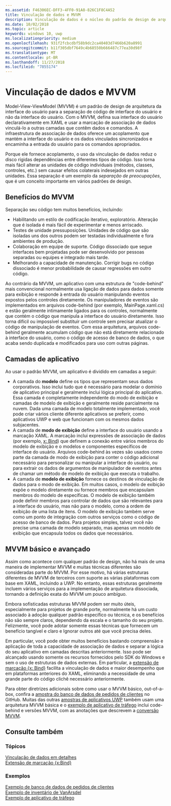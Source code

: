 ```yaml
---
ms.assetid: F46306EC-DFF3-4FF0-91A8-826C1F8C4A52
title: Vinculação de dados e MVVM
description: Vinculação de dados é o núcleo do padrão de design de arquitetura Model-View-ViewModel (MVVM) da interface do usuário e permite que acoplamento entre o código de interface do usuário e não da interface do usuário.
ms.date: 10/02/2018
ms.topic: article
keywords: windows 10, uwp
ms.localizationpriority: medium
ms.openlocfilehash: 931f2fcbcdbf58b9dc2ca40403d7466b620a8991
ms.sourcegitcommit: b11f305dbf7649c4b68550b666487c77ea30d98f
ms.translationtype: MT
ms.contentlocale: pt-BR
ms.lasthandoff: 11/27/2018
ms.locfileid: "7855174"
---
```

# <a name="data-binding-and-mvvm"></a>Vinculação de dados e MVVM

Model-View-ViewModel (MVVM) é um padrão de design de arquitetura da interface do usuário para a separação de código de interface do usuário e não da interface do usuário. Com o MVVM, defina sua interface do usuário declarativamente em XAML e usar a marcação de associação de dados vinculá-lo a outras camadas que contêm dados e comandos. A infraestrutura de associação de dados oferece um acoplamento que mantém a interface do usuário e os dados vinculados sincronizados e encaminha a entrada do usuário para os comandos apropriados. 

Porque ele fornece acoplamento, o uso da vinculação de dados reduz o disco rígidas dependências entre diferentes tipos de código. Isso torna mais fácil alterar as unidades de código individuais (métodos, classes, controles, etc.) sem causar efeitos colaterais indesejados em outras unidades. Essa separação é um exemplo da *separação de preocupações*, que é um conceito importante em vários padrões de design. 

## <a name="benefits-of-mvvm"></a>Benefícios do MVVM

Separação seu código tem muitos benefícios, incluindo:

* Habilitando um estilo de codificação iterativo, exploratório. Alteração que é isolada é mais fácil de experimentar e menos arriscado.
* Testes de unidade pressuposições. Unidades de código que são isoladas uns dos outros podem ser testadas individualmente e fora ambientes de produção.
* Colaboração em equipe de suporte. Código dissociado que segue interfaces bem projetadas pode ser desenvolvido por pessoas separadas ou equipes e integrado mais tarde.
* Melhorando a capacidade de manutenção. Corrigir bugs no código dissociado é menor probabilidade de causar regressões em outro código.

Ao contrário da MVVM, um aplicativo com uma estrutura de "code-behind" mais convencional normalmente usa ligação de dados para dados somente para exibição e responde à entrada do usuário manipulando eventos expostos pelos controles diretamente. Os manipuladores de eventos são implementados em arquivos code-behind (por exemplo, MainPage.xaml.cs) e estão geralmente intimamente ligados para os controles, normalmente que contém o código que manipula a interface do usuário diretamente. Isso torna difícil ou impossível substituir um controle sem precisar atualizar o código de manipulação de eventos. Com essa arquitetura, arquivos code-behind geralmente acumulam código que não está diretamente relacionado à interface do usuário, como o código de acesso de banco de dados, o que acaba sendo duplicada e modificados para uso com outras páginas.

## <a name="app-layers"></a>Camadas de aplicativo

Ao usar o padrão MVVM, um aplicativo é dividido em camadas a seguir:

* A camada do **modelo** define os tipos que representam seus dados corporativos. Isso inclui tudo que é necessário para modelar o domínio de aplicativo principal e geralmente inclui lógica principal do aplicativo. Essa camada é completamente independente do modo de exibição e camadas de modelo de exibição e geralmente reside parcialmente na nuvem. Dada uma camada de modelo totalmente implementado, você pode criar vários cliente diferente aplicativos se preferir, como aplicativos UWP e web que funcionam com os mesmos dados subjacentes.
* A camada de **modo de exibição** define a interface do usuário usando a marcação XAML. A marcação inclui expressões de associação de dados (por exemplo, [x: Bind](https://docs.microsoft.com/windows/uwp/xaml-platform/x-bind-markup-extension)) que definem a conexão entre vários membros do modelo de exibição e o modelos e componentes específicos de interface do usuário. Arquivos code-behind às vezes são usados como parte da camada de modo de exibição para conter o código adicional necessário para personalizar ou manipular a interface do usuário, ou para extrair os dados de argumentos de manipulador de eventos antes de chamar um método de modelo de exibição que executa o trabalho. 
* A camada de **modelo de exibição** fornece os destinos de vinculação de dados para o modo de exibição. Em muitos casos, o modelo de exibição expõe o modelo diretamente ou fornece membros que encapsulam membros do modelo de específicas. O modelo de exibição também pode definir membros para controlar de dados que são relevantes para a interface do usuário, mas não para o modelo, como a ordem de exibição de uma lista de itens. O modelo de exibição também serve como um ponto de integração com outros serviços como o código de acesso de banco de dados. Para projetos simples, talvez você não precise uma camada de modelo separado, mas apenas um modelo de exibição que encapsula todos os dados que necessários. 

## <a name="basic-and-advanced-mvvm"></a>MVVM básico e avançado

Assim como acontece com qualquer padrão de design, não há mais de uma maneira de implementar MVVM e muitas técnicas diferentes são consideradas parte do MVVM. Por esse motivo, há várias estruturas diferentes de MVVM de terceiros com suporte as várias plataformas com base em XAML, incluindo a UWP. No entanto, essas estruturas geralmente incluem vários serviços para a implementação de arquitetura dissociada, tornando a definição exata do MVVM um pouco ambíguo. 

Embora sofisticadas estruturas MVVM podem ser muito úteis, especialmente para projetos de grande porte, normalmente há um custo associado à adoção qualquer padrão específico ou técnica, e os benefícios não são sempre claros, dependendo da escala e o tamanho do seu projeto. Felizmente, você pode adotar somente essas técnicas que fornecem um benefício tangível e claro e Ignorar outros até que você precisa deles. 

Em particular, você pode obter muitos benefícios bastando compreensão e aplicação de toda a capacidade de associação de dados e separar a lógica do seu aplicativo em camadas descritas anteriormente. Isso pode ser alcançado usando somente os recursos fornecidos pelo SDK do Windows e sem o uso de estruturas de dados externas. Em particular, a [extensão de marcação {x: Bind}](https://docs.microsoft.com/windows/uwp/xaml-platform/x-bind-markup-extension) facilita a vinculação de dados e maior desempenho que em plataformas anteriores do XAML, eliminando a necessidade de uma grande parte do código clichê necessário anteriormente.

Para obter diretrizes adicionais sobre como usar o MVVM básico, out-of-a-box, confira a [amostra do banco de dados de pedidos de clientes](https://github.com/Microsoft/Windows-appsample-customers-orders-database) no GitHub. Muitas das outras [amostras de aplicativos UWP](https://github.com/Microsoft?q=windows-appsample
) também usam uma arquitetura MVVM básica e o [exemplo de aplicativo de tráfego](https://github.com/Microsoft/Windows-appsample-trafficapp) inclui code-behind e versões MVVM, com as anotações que descrevem a [conversão MVVM](https://github.com/Microsoft/Windows-appsample-trafficapp/blob/MVVM/MVVM.md). 

## <a name="see-also"></a>Consulte também

### <a name="topics"></a>Tópicos

[Vinculação de dados em detalhes](https://docs.microsoft.com/windows/uwp/data-binding/data-binding-in-depth)  
[Extensão de marcação {x:Bind}](https://docs.microsoft.com/windows/uwp/xaml-platform/x-bind-markup-extension)  

### <a name="samples"></a>Exemplos

[Exemplo de banco de dados de pedidos de clientes](https://github.com/Microsoft/Windows-appsample-customers-orders-database)  
[Exemplo de inventário de VanArsdel](https://github.com/Microsoft/InventorySample)  
[Exemplo de aplicativo de tráfego](https://github.com/Microsoft/Windows-appsample-trafficapp)  
